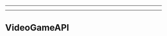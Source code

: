 --------------------------------
--------------------------------------------------------------------------------------------------
# VideoGameAPI

